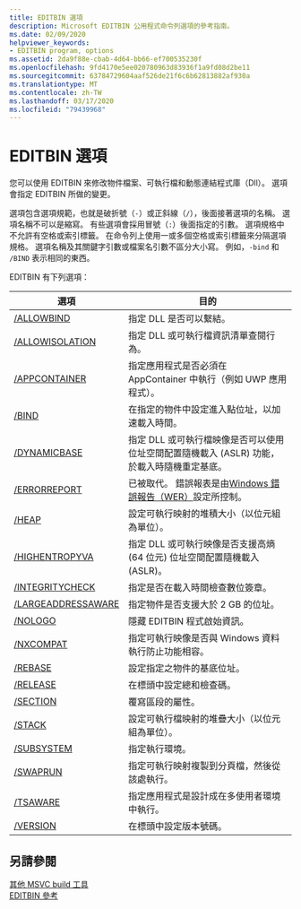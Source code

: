 ```yaml
---
title: EDITBIN 選項
description: Microsoft EDITBIN 公用程式命令列選項的參考指南。
ms.date: 02/09/2020
helpviewer_keywords:
- EDITBIN program, options
ms.assetid: 2da9f88e-cbab-4d64-bb66-ef700535230f
ms.openlocfilehash: 9fd4170e5ee020780963d83936f1a9fd08d2be11
ms.sourcegitcommit: 63784729604aaf526de21f6c6b62813882af930a
ms.translationtype: MT
ms.contentlocale: zh-TW
ms.lasthandoff: 03/17/2020
ms.locfileid: "79439968"
---
```

# <a name="editbin-options"></a>EDITBIN 選項

您可以使用 EDITBIN 來修改物件檔案、可執行檔和動態連結程式庫（Dll）。 選項會指定 EDITBIN 所做的變更。

選項包含選項規範，也就是破折號（`-`）或正斜線（`/`），後面接著選項的名稱。 選項名稱不可以是縮寫。 有些選項會採用冒號（`:`）後面指定的引數。 選項規格中不允許有空格或索引標籤。 在命令列上使用一或多個空格或索引標籤來分隔選項規格。 選項名稱及其關鍵字引數或檔案名引數不區分大小寫。 例如，`-bind` 和 `/BIND` 表示相同的東西。

EDITBIN 有下列選項：

|選項|目的|
|------------|-------------|
|[/ALLOWBIND](allowbind.md)|指定 DLL 是否可以繫結。|
|[/ALLOWISOLATION](allowisolation.md)|指定 DLL 或可執行檔資訊清單查閱行為。|
|[/APPCONTAINER](appcontainer.md)|指定應用程式是否必須在 AppContainer 中執行（例如 UWP 應用程式）。|
|[/BIND](bind.md)|在指定的物件中設定進入點位址，以加速載入時間。|
|[/DYNAMICBASE](dynamicbase.md)|指定 DLL 或可執行檔映像是否可以使用位址空間配置隨機載入 (ASLR) 功能，於載入時隨機重定基底。|
|[/ERRORREPORT](errorreport-editbin-exe.md)| 已被取代。 錯誤報表是由[Windows 錯誤報告（WER）](/windows/win32/wer/windows-error-reporting)設定所控制。 |
|[/HEAP](heap.md)|設定可執行映射的堆積大小（以位元組為單位）。|
|[/HIGHENTROPYVA](highentropyva.md)|指定 DLL 或可執行映像是否支援高熵 (64 位元) 位址空間配置隨機載入 (ASLR)。|
|[/INTEGRITYCHECK](integritycheck.md)|指定是否在載入時間檢查數位簽章。|
|[/LARGEADDRESSAWARE](largeaddressaware.md)|指定物件是否支援大於 2 GB 的位址。|
|[/NOLOGO](nologo-editbin.md)|隱藏 EDITBIN 程式啟始資訊。|
|[/NXCOMPAT](nxcompat.md)|指定可執行映像是否與 Windows 資料執行防止功能相容。|
|[/REBASE](rebase.md)|設定指定之物件的基底位址。|
|[/RELEASE](release.md)|在標頭中設定總和檢查碼。|
|[/SECTION](section-editbin.md)|覆寫區段的屬性。|
|[/STACK](stack.md)|設定可執行檔映射的堆疊大小（以位元組為單位）。|
|[/SUBSYSTEM](subsystem.md)|指定執行環境。|
|[/SWAPRUN](swaprun.md)|指定可執行映射複製到分頁檔，然後從該處執行。|
|[/TSAWARE](tsaware.md)|指定應用程式是設計成在多使用者環境中執行。|
|[/VERSION](version.md)|在標頭中設定版本號碼。|

## <a name="see-also"></a>另請參閱

[其他 MSVC build 工具](c-cpp-build-tools.md)\
[EDITBIN 參考](editbin-reference.md)
